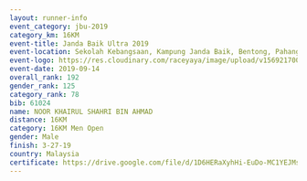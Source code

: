```yaml
---
layout: runner-info 
event_category: jbu-2019 
category_km: 16KM 
event-title: Janda Baik Ultra 2019
event-location: Sekolah Kebangsaan, Kampung Janda Baik, Bentong, Pahang, Malaysia 
event-logo: https://res.cloudinary.com/raceyaya/image/upload/v1569217009/logo/janda-baik_vch1pc.jpg 
event-date: 2019-09-14 
overall_rank: 192
gender_rank: 125
category_rank: 78
bib: 61024
name: NOOR KHAIRUL SHAHRI BIN AHMAD
distance: 16KM
category: 16KM Men Open
gender: Male
finish: 3-27-19
country: Malaysia
certificate: https://drive.google.com/file/d/1D6HERaXyhHi-EuDo-MC1YEJMsuo6xs2Y/view?usp=sharing
---
```

